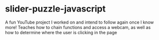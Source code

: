 # slider-puzzle-javascript
A fun YouTube project I worked on and intend to follow again once I know more!
Teaches how to chain functions and access a webcam, as well as how to determine where the user is clicking in the page
